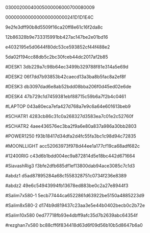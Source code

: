 03000200040005000006000700080009

0000000000000000000000241D1D1E4C

9e2fe3dff90b8d5509f16ca20ff8e61c16f2da8c

12b86328b9e733315991bb427ac147be2e01bd16

e4032195e5d0644f80dc53ce593852cf44f488e2

5da02f194cc88db5c2bc30fceb44dc2017af2b85

#DESK1
3db229a7c98b64ec3499b329788f81e314a5e69d

#DESK2
06f7dd7b93853b42caecd13a3ba8b5fac8a2ef8f

#DESK3
db3097dad6e8ab52bdd08bba206f0d45ed02e6de

#DESK4
47b729c1d7459381ebf88715c59b6a7f2b4c0461

#LAPTOP
043a80eca7efa427d768a7e9c6a64e601613beb9

#SCHATR1
4283cb86c31c0a268327d3583ea7c01e2c52760f

#SCHATR2
4aee436576ec3ba2f9a6e80a837a986a30bb2803

#POWER1250
f93b18417d34dfa2d4fc55fa3bc1c98d94c72835

#MOONLLIGHT
acc52063973f978d44ee1a177cf19ca68adf682c

#12400RIG
c43d6b1bdd004ec9a872814d5e18bc442d671664

#SiavashRig3
f3bfe2dfb685df1ef13800dab94ace3085c7c1d3

#abdz1
d5ad87895284a68c1558328751c0734f236e8389

#abdz2
49e6c54943994fb13678ed883be0c2a27e8944f3

#Salim7x580-1
5ecb77444ca6522861d63922be5150a4885223d9

#Salim8x580-2
d174b9d819437c23aa3e5e44b0402becb0c2b72e

#Salim10x580
0ed77718fb93e4dbff9afc35d7b2639abc64354f

#rezghan7x580
bc88cff6f834418d63d6f09d56b10b5d8647b6a0

